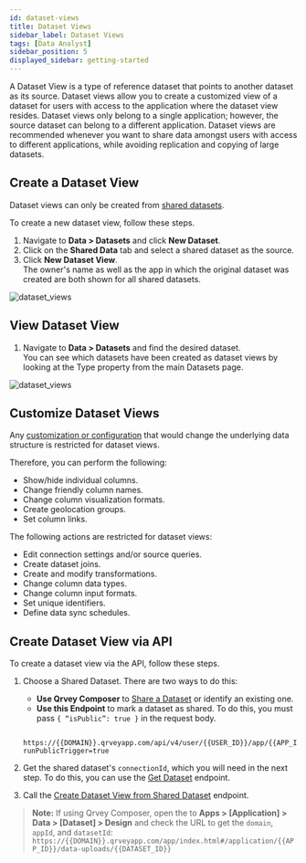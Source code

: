 ```yaml
---
id: dataset-views
title: Dataset Views
sidebar_label: Dataset Views
tags: [Data Analyst]
sidebar_position: 5
displayed_sidebar: getting-started
---
```


A Dataset View is a type of reference dataset that points to another dataset as its source. Dataset views allow you to create a customized view of a dataset for users with access to the application where the dataset view resides. Dataset views only belong to a single application; however, the source dataset can belong to a different application. Dataset views are recommended whenever you want to share data amongst users with access to different applications, while avoiding replication and copying of large datasets.

## Create a Dataset View

Dataset views can only be created from [shared datasets](./overview-of-datasets.md#share-and-un-share-datasets).

To create a new dataset view, follow these steps.

1. Navigate to **Data > Datasets** and click **New Dataset**.  
2. Click on the **Shared Data** tab and select a shared dataset as the source.
3. Click **New Dataset View**.  
   The owner's name as well as the app in which the original dataset was created are both shown for all shared datasets. 

![dataset_views](https://s3.amazonaws.com/cdn.qrvey.com/documentation_assets/ui-docs/datasets/Dataset+Views/datasetviews4.png#thumbnail-60) 

## View Dataset View

1. Navigate to **Data > Datasets** and find the desired dataset.  
   You can see which datasets have been created as dataset views by looking at the Type property from the main Datasets page.

![dataset_views](https://s3.amazonaws.com/cdn.qrvey.com/documentation_assets/ui-docs/datasets/Dataset+Views/dataviews2.png#thumbnail-40) 

## Customize Dataset Views

Any [customization or configuration](./managed-datasets.md#create-a-managed-dataset) that would change the underlying data structure is restricted for dataset views.

Therefore, you can perform the following:
- Show/hide individual columns.
- Change friendly column names.
- Change column visualization formats.
- Create geolocation groups.
- Set column links.

The following actions are restricted for dataset views: 
- Edit connection settings and/or source queries.
- Create dataset joins.
- Create and modify transformations.
- Change column data types.
- Change column input formats.
- Set unique identifiers.
- Define data sync schedules.

## Create Dataset View via API

To create a dataset view via the API, follow these steps.

1. Choose a Shared Dataset. There are two ways to do this:  

   - **Use Qrvey Composer** to [Share a Dataset](./overview-of-datasets.md#share-and-un-share-datasets) or identify an existing one.
   - **Use this Endpoint** to mark a dataset as shared. To do this, you must pass `{ “isPublic”: true }` in the request body.
   ```

   https://{{DOMAIN}}.qrveyapp.com/api/v4/user/{{USER_ID}}/app/{{APP_ID}}/qollect/dataset/{{DATASET_ID}}/publishVersion?runPublicTrigger=true
   
   ```

2. Get the shared dataset's `connectionId`, which you will need in the next step. To do this, you can use the [Get Dataset](https://qrvey.stoplight.io/docs/qrvey-api-doc/9xpku63qfxq54-get-dataset) endpoint.

3. Call the [Create Dataset View from Shared Dataset](https://qrvey.stoplight.io/docs/qrvey-api-doc/d1a594100ae37-create-dataset-view-from-shared-dataset) endpoint.

> **Note:** If using Qrvey Composer, open the to **Apps > [Application] > Data > [Dataset] > Design** and check the URL to get the `domain`, `appId`, and `datasetId`: 
> `https://{{DOMAIN}}.qrveyapp.com/app/index.html#/application/{{APP_ID}}/data-uploads/{{DATASET_ID}}`